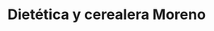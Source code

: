 ---
title: "Dietética y cerealera Moreno"
url: /moreno/dietetica-y-cerealera-moreno/
shop: Bioladen
---